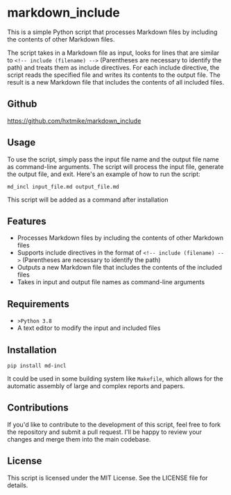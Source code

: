 # markdown_include

This is a simple Python script that processes Markdown files by including the contents of other Markdown files.

The script takes in a Markdown file as input, looks for lines that are similar to `<!-- include (filename) -->` (Parentheses are necessary to identify the path) and treats them as include directives. For each include directive, the script reads the specified file and writes its contents to the output file. The result is a new Markdown file that includes the contents of all included files.

## Github

<https://github.com/hxtmike/markdown_include>

## Usage

To use the script, simply pass the input file name and the output file name as command-line arguments. The script will process the input file, generate the output file, and exit. Here's an example of how to run the script:

```shell
md_incl input_file.md output_file.md
```

This script will be added as a command after installation

## Features

+ Processes Markdown files by including the contents of other Markdown files
+ Supports include directives in the format of `<!-- include (filename) -->` (Parentheses are necessary to identify the path)
+ Outputs a new Markdown file that includes the contents of the included files
+ Takes in input and output file names as command-line arguments

## Requirements

+ `>Python 3.8`
+ A text editor to modify the input and included files

## Installation

```shell
pip install md-incl
```

It could be used in some building system like `Makefile`, which allows for the automatic assembly of large and complex reports and papers.

## Contributions

If you'd like to contribute to the development of this script, feel free to fork the repository and submit a pull request. I'll be happy to review your changes and merge them into the main codebase.

## License

This script is licensed under the MIT License. See the LICENSE file for details.
